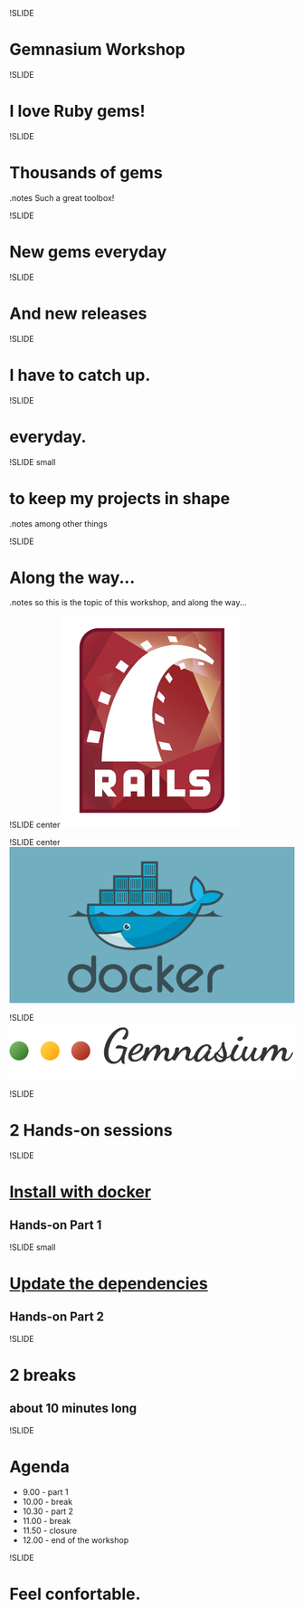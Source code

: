 !SLIDE
# Gemnasium Workshop

!SLIDE
# I love Ruby gems!

!SLIDE
# Thousands of gems
.notes Such a great toolbox!

!SLIDE
# New gems everyday

!SLIDE
# And new releases

!SLIDE
# I have to catch up.

!SLIDE
# everyday.

!SLIDE small
# to keep my projects in shape
.notes among other things

!SLIDE
# Along the way...
.notes so this is the topic of this workshop, and along the way...

!SLIDE center
![rails_logo](rails.jpeg)

!SLIDE center
![docker_logo](docker_logo.png)

!SLIDE
![docker_logo](gemnasium.png)

!SLIDE
# 2 Hands-on sessions

!SLIDE
# [Install with docker](https://gist.github.com/fcat/7027665)
## Hands-on Part 1

!SLIDE small
# [Update the dependencies](https://gist.github.com/fcat/7027970)
## Hands-on Part 2

!SLIDE
# 2 breaks
## about 10 minutes long

!SLIDE
# Agenda
* 9.00 - part 1
* 10.00 - break
* 10.30 - part 2
* 11.00 - break
* 11.50 - closure
* 12.00 - end of the workshop

!SLIDE
# Feel confortable.

